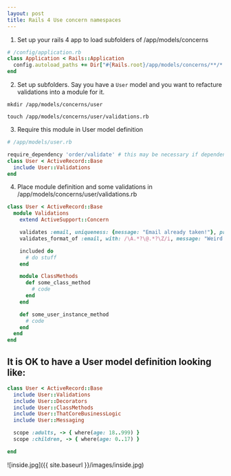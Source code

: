 ```yaml
---
layout: post
title: Rails 4 Use concern namespaces
---
```

1. Set up your rails 4 app to load subfolders of /app/models/concerns

```ruby
# /config/application.rb
class Application < Rails::Application
  config.autoload_paths += Dir["#{Rails.root}/app/models/concerns/**/*.rb"]
end
```

2. Set up subfolders.
Say you have a `User` model and you want to refacture validations into a module for it.

`mkdir /app/models/concerns/user`

`touch /app/models/concerns/user/validations.rb`

3. Require this module in User model definition

```ruby
# /app/models/user.rb

require_dependency 'order/validate' # this may be necessary if dependency breakage occurs
class User < ActiveRecord::Base
  include User::Validations
end
```

4. Place module definition and some validations in /app/models/concerns/user/validations.rb

```ruby
class User < ActiveRecord::Base
  module Validations
    extend ActiveSupport::Concern

    validates :email, uniqueness: {message: "Email already taken!"}, presence: {message: "Email must be present!"}
    validates_format_of :email, with: /\A.*?\@.*?\Z/i, message: "Weird email"

    included do
      # do stuff
    end

    module ClassMethods
      def some_class_method
        # code
      end
    end

    def some_user_instance_method
      # code
    end
  end
end
```

## It is OK to have a User model definition looking like:

```ruby
class User < ActiveRecord::Base
  include User::Validations
  include User::Decorators
  include User::ClassMethods
  include User::ThatCoreBusinessLogic
  include User::Messaging

  scope :adults, -> { where(age: 18..999) }
  scope :children, -> { where(age: 0..17) }

end
```

![inside.jpg]({{ site.baseurl }}/images/inside.jpg)
